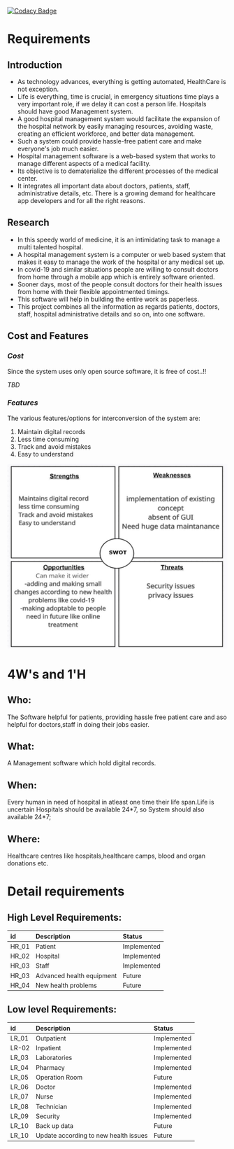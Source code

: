 [![Codacy Badge](https://app.codacy.com/project/badge/Grade/102828929048406cba1737604ddd651c)](https://www.codacy.com/gh/Karthikmettu/HMS_miniproject/dashboard?utm_source=github.com&amp;utm_medium=referral&amp;utm_content=Karthikmettu/HMS_miniproject&amp;utm_campaign=Badge_Grade)
# **Requirements**
## **Introduction**
-    As technology advances, everything is getting automated, HealthCare is not exception.
-   Life is everything, time is crucial, in emergency situations time plays a very important role, if we delay it can cost a person life. Hospitals should have good Management system.
-   A good hospital management system would facilitate the expansion of the hospital network by easily managing resources, avoiding waste, creating an efficient workforce, and better data management.
-   Such a system could provide hassle-free patient care and make everyone's job much easier.
-   Hospital management software is a web-based system that works to manage different aspects of a medical facility. 
-   Its objective is to dematerialize the different processes of the medical center. 
-   It integrates all important data about doctors, patients, staff, administrative details, etc. There is a growing demand for healthcare app developers and for all the   right reasons.
## **Research**
-   In this speedy world of medicine, it is an intimidating task to manage a multi talented hospital.
-   A hospital management system is a computer or web based system that makes it easy to manage the work of the hospital or any medical set up.
-   In covid-19 and similar situations people are willing to consult doctors from home through a mobile app which is entirely software oriented.
-   Sooner days, most of the people consult doctors for their health issues from home with  their flexible appointmented timings. 
-   This software will help in building the entire work as paperless.
-   This project combines all the information as regards patients, doctors, staff, hospital administrative details and so on, into one software.

## **Cost and Features**
### ***Cost***
Since the system uses only open source software, it is free of cost..!!

*TBD*
### ***Features***
The various features/options for interconversion of the system are:

1. Maintain digital records
1. Less time consuming
1. Track and avoid mistakes
1. Easy to understand

![](Aspose.Words.2a954945-0277-4468-8060-a33120356d3d.001.jpeg)
# **4W's and 1'H**
## **Who:**
The Software helpful for patients, providing hassle free patient care and aso helpful for doctors,staff in doing their jobs easier.
## **What:**
A Management software which hold digital records.
## **When:**
Every human in need of hospital in atleast one time their life span.Life is uncertain Hospitals should be available 24\*7, so System should also available 24\*7;
## **Where:**
Healthcare centres like hospitals,healthcare camps, blood and organ donations etc.

# **Detail requirements**
## **High Level Requirements:**


|id|Description|Status|
| :- | :- | :- |
|HR\_01|Patient|Implemented|
|HR\_02|Hospital|Implemented|
|HR\_03|Staff|Implemented|
|HR\_03|Advanced health equipment|Future|
|HR\_04|New health problems|Future|

##
##
##
##
##
## **Low level Requirements:**


|id|Description|Status|
| :- | :- | :- |
|LR\_01|Outpatient|Implemented|
|LR-02|Inpatient|Implemented|
|LR\_03|Laboratories|Implemented|
|LR\_04|Pharmacy|Implemented|
|LR\_05|Operation Room|Future|
|LR\_06|Doctor|Implemented|
|LR\_07|Nurse|Implemented|
|LR\_08|Technician|Implemented|
|LR\_09|Security|Implemented|
|LR\_10|Back up data|Future|
|LR\_10|Update according to new health issues|Future|


